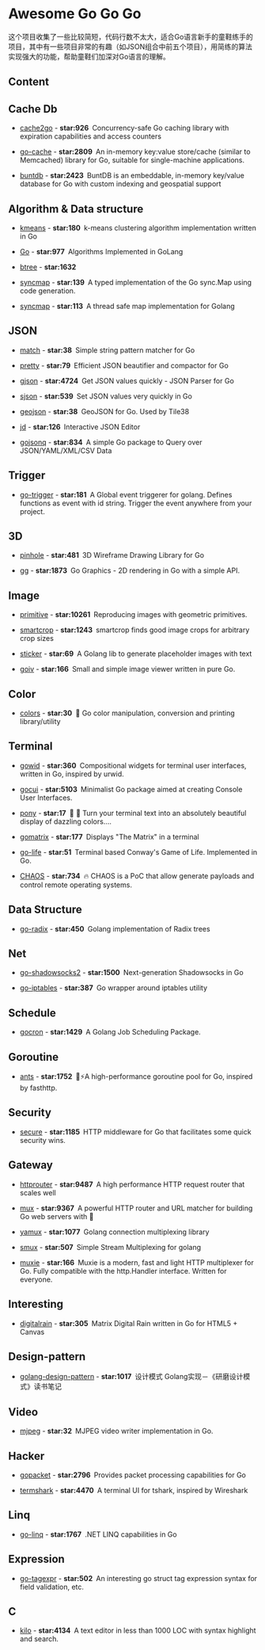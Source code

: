 Awesome Go Go Go
========================
这个项目收集了一些比较简短，代码行数不太大，适合Go语言新手的童鞋练手的项目，其中有一些项目非常的有趣（如JSON组合中前五个项目），用简练的算法实现强大的功能，帮助童鞋们加深对Go语言的理解。

## Content

## Cache Db

* [cache2go](https://github.com/muesli/cache2go) - **star:926**&ensp;Concurrency-safe Go caching library with expiration capabilities and access counters

* [go-cache](https://github.com/patrickmn/go-cache) - **star:2809**&ensp;An in-memory key:value store/cache (similar to Memcached) library for Go, suitable for single-machine applications.

* [buntdb](https://github.com/tidwall/buntdb) - **star:2423**&ensp;BuntDB is an embeddable, in-memory key/value database for Go with custom indexing and geospatial support


## Algorithm & Data structure

* [kmeans](https://github.com/muesli/kmeans) - **star:180**&ensp;k-means clustering algorithm implementation written in Go

* [Go](https://github.com/TheAlgorithms/Go) - **star:977**&ensp;Algorithms Implemented in GoLang

* [btree](https://github.com/google/btree) - **star:1632**&ensp;

* [syncmap](https://github.com/a8m/syncmap) - **star:139**&ensp;A typed implementation of the Go sync.Map using code generation.

* [syncmap](https://github.com/DeanThompson/syncmap) - **star:113**&ensp;A thread safe map implementation for Golang

## JSON

* [match](https://github.com/tidwall/match) - **star:38**&ensp;Simple string pattern matcher for Go

* [pretty](https://github.com/tidwall/pretty) - **star:79**&ensp;Efficient JSON beautifier and compactor for Go

* [gjson](https://github.com/tidwall/gjson) - **star:4724**&ensp;Get JSON values quickly - JSON Parser for Go

* [sjson](https://github.com/tidwall/sjson) - **star:539**&ensp;Set JSON values very quickly in Go

* [geojson](https://github.com/tidwall/geojson) - **star:38**&ensp;GeoJSON for Go. Used by Tile38

* [jd](https://github.com/tidwall/jd) - **star:126**&ensp;Interactive JSON Editor

* [gojsonq](https://github.com/thedevsaddam/gojsonq) - **star:834**&ensp;A simple Go package to Query over JSON/YAML/XML/CSV Data

## Trigger

* [go-trigger](https://github.com/sadlil/go-trigger) - **star:181**&ensp;A Global event triggerer for golang. Defines functions as event with id string. Trigger the event anywhere from your project.

## 3D

* [pinhole](https://github.com/tidwall/pinhole) - **star:481**&ensp;3D Wireframe Drawing Library for Go

* [gg](https://github.com/fogleman/gg) - **star:1873**&ensp;Go Graphics - 2D rendering in Go with a simple API.

## Image

* [primitive](https://github.com/fogleman/primitive) - **star:10261**&ensp;Reproducing images with geometric primitives.

* [smartcrop](https://github.com/muesli/smartcrop) - **star:1243**&ensp;smartcrop finds good image crops for arbitrary crop sizes

* [sticker](https://github.com/muesli/sticker) - **star:69**&ensp;A Golang lib to generate placeholder images with text

* [goiv](https://github.com/gen2brain/goiv) - **star:166**&ensp;Small and simple image viewer written in pure Go.

## Color

* [colors](https://github.com/go-playground/colors) - **star:30**&ensp;:art: Go color manipulation, conversion and printing library/utility

## Terminal

* [gowid](https://github.com/gcla/gowid/tree/master/examples) - **star:360**&ensp;Compositional widgets for terminal user interfaces, written in Go, inspired by urwid.

* [gocui](https://github.com/jroimartin/gocui) - **star:5103**&ensp;Minimalist Go package aimed at creating Console User Interfaces.

* [pony](https://github.com/tidwall/pony) - **star:17**&ensp;🌈 🐴 Turn your terminal text into an absolutely beautiful display of dazzling colors....

* [gomatrix](https://github.com/GeertJohan/gomatrix) - **star:177**&ensp;Displays "The Matrix" in a terminal
 
* [go-life](https://github.com/sachaos/go-life) - **star:51**&ensp;Terminal based Conway's Game of Life. Implemented in Go.

* [CHAOS](https://github.com/tiagorlampert/CHAOS) - **star:734**&ensp;:fire: CHAOS is a PoC that allow generate payloads and control remote operating systems.

## Data Structure

* [go-radix](https://github.com/armon/go-radix) - **star:450**&ensp;Golang implementation of Radix trees

## Net

* [go-shadowsocks2](https://github.com/shadowsocks/go-shadowsocks2) - **star:1500**&ensp;Next-generation Shadowsocks in Go

* [go-iptables](https://github.com/coreos/go-iptables) - **star:387**&ensp;Go wrapper around iptables utility

## Schedule

* [gocron](https://github.com/jasonlvhit/gocron) - **star:1429**&ensp;A Golang Job Scheduling Package.

## Goroutine

* [ants](https://github.com/panjf2000/ants) - **star:1752**&ensp;🐜⚡️A high-performance goroutine pool for Go, inspired by fasthttp.

## Security

* [secure](https://github.com/unrolled/secure) - **star:1185**&ensp;HTTP middleware for Go that facilitates some quick security wins.

## Gateway

* [httprouter](https://github.com/julienschmidt/httprouter) - **star:9487**&ensp;A high performance HTTP request router that scales well

* [mux](https://github.com/gorilla/mux) - **star:9367**&ensp;A powerful HTTP router and URL matcher for building Go web servers with 🦍

* [yamux](https://github.com/iamazy/yamux) - **star:1077**&ensp;Golang connection multiplexing library

* [smux](https://github.com/xtaci/smux) - **star:507**&ensp;Simple Stream Multiplexing for golang

* [muxie](https://github.com/kataras/muxie) - **star:166**&ensp;Muxie is a modern, fast and light HTTP multiplexer for Go. Fully compatible with the http.Handler interface. Written for everyone.

## Interesting

* [digitalrain](https://github.com/tidwall/digitalrain) - **star:305**&ensp;Matrix Digital Rain written in Go for HTML5 + Canvas

## Design-pattern

* [golang-design-pattern](https://github.com/senghoo/golang-design-pattern) - **star:1017**&ensp;设计模式 Golang实现－《研磨设计模式》读书笔记

## Video

* [mjpeg](https://github.com/icza/mjpeg) - **star:32**&ensp;MJPEG video writer implementation in Go.

## Hacker

* [gopacket](https://github.com/google/gopacket) - **star:2796**&ensp;Provides packet processing capabilities for Go

* [termshark](https://github.com/gcla/termshark) - **star:4470**&ensp;A terminal UI for tshark, inspired by Wireshark

## Linq

* [go-linq](https://github.com/iamazy/go-linq) - **star:1767**&ensp;.NET LINQ capabilities in Go

## Expression
* [go-tagexpr](https://github.com/bytedance/go-tagexpr) - **star:502**&ensp;An interesting go struct tag expression syntax for field validation, etc.

## C

* [kilo](https://github.com/antirez/kilo)  - **star:4134**&ensp;A text editor in less than 1000 LOC with syntax highlight and search.